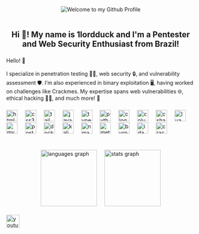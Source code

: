 <div align="center">
  <img src="https://github.com/BrunnerLivio/brunnerlivio/blob/master/images/welcome.png?raw=true" style="max-width: 100%;" alt="Welcome to my Github Profile" />
  <br />
  <br />
</div>
<h2 align="center">Hi 👋! My name is 1lordduck and I'm a Pentester and Web Security Enthusiast from Brazil!</h2>

###

<p align="left">Hello! 👋<br><br>I specialize in penetration testing 🕵️‍♂️, web security 🔒, and vulnerability assessment 🛡️. I’m also experienced in binary exploitation 🖥️, having worked on challenges like Crackmes. My expertise spans web vulnerabilities 🌐, ethical hacking 🧑‍💻, and much more! 🚀</p>

###

<div align="left">
  <img src="https://img.shields.io/badge/HTML5-E34F26?logo=html5&logoColor=white&style=for-the-badge" height="30" alt="html5 logo"  />
  <img width="12" />
  <img src="https://img.shields.io/badge/CSS3-1572B6?logo=css3&logoColor=white&style=for-the-badge" height="30" alt="css3 logo"  />
  <img width="12" />
  <img src="https://img.shields.io/badge/Tailwind CSS-06B6D4?logo=tailwindcss&logoColor=black&style=for-the-badge" height="30" alt="tailwindcss logo"  />
  <img width="12" />
  <img src="https://img.shields.io/badge/JavaScript-F7DF1E?logo=javascript&logoColor=black&style=for-the-badge" height="30" alt="javascript logo"  />
  <img width="12" />
  <img src="https://img.shields.io/badge/TypeScript-3178C6?logo=typescript&logoColor=white&style=for-the-badge" height="30" alt="typescript logo"  />
  <img width="12" />
  <img src="https://img.shields.io/badge/Python-3776AB?logo=python&logoColor=white&style=for-the-badge" height="30" alt="python logo"  />
  <img width="12" />
  <img src="https://img.shields.io/badge/C-A8B9CC?logo=c&logoColor=black&style=for-the-badge" height="30" alt="c logo"  />
  <img width="12" />
  <img src="https://img.shields.io/badge/C++-00599C?logo=cplusplus&logoColor=white&style=for-the-badge" height="30" alt="cplusplus logo"  />
  <img width="12" />
  <img src="https://img.shields.io/badge/C Sharp-239120?logo=csharp&logoColor=white&style=for-the-badge" height="30" alt="csharp logo"  />
  <img width="12" />
  <img src="https://img.shields.io/badge/Lua-2C2D72?logo=lua&logoColor=white&style=for-the-badge" height="30" alt="lua logo"  />
  <img width="12" />
  <img src="https://img.shields.io/badge/MySQL-4479A1?logo=mysql&logoColor=white&style=for-the-badge" height="30" alt="mysql logo"  />
  <img width="12" />
  <img src="https://img.shields.io/badge/PostgreSQL-4169E1?logo=postgresql&logoColor=white&style=for-the-badge" height="30" alt="postgresql logo"  />
  <img width="12" />
  <img src="https://img.shields.io/badge/Docker-2496ED?logo=docker&logoColor=white&style=for-the-badge" height="30" alt="docker logo"  />
  <img width="12" />

  <img src="https://img.shields.io/badge/Kali Linux-557C7A?logo=kali&logoColor=white&style=for-the-badge" height="30" alt="kali linux logo" />
  <img width="12" />
  <img src="https://img.shields.io/badge/Nmap-00B16A?logo=nmap&logoColor=white&style=for-the-badge" height="30" alt="nmap logo" />
  <img width="12" />
  <img src="https://img.shields.io/badge/Metasploit-000000?logo=metasploit&logoColor=white&style=for-the-badge" height="30" alt="metasploit logo" />
  <img width="12" />
  <img src="https://img.shields.io/badge/Burpsuite-8A3D8C?logo=burp&logoColor=white&style=for-the-badge" height="30" alt="burpsuite logo" />
  <img width="12" />
  <img src="https://img.shields.io/badge/IDA%20Pro-6E7DFF?logo=ida&logoColor=white&style=for-the-badge" height="30" alt="ida pro logo" />
  <img width="12" />
  <img src="https://img.shields.io/badge/Crackmes-FF8C00?logo=none&logoColor=white&style=for-the-badge" height="30" alt="crackmes logo" />
</div>

###

<br clear="both">

<div style="display: flex; justify-content: center; gap: 20px; align-items: center;">
  <img src="https://github-readme-stats.vercel.app/api/top-langs?username=1lordduck&locale=en&hide_title=false&layout=compact&card_width=320&langs_count=5&theme=tokyonight&hide_border=true" height="150" alt="languages graph" />
  <img src="http://github-profile-summary-cards.vercel.app/api/cards/stats?username=1lordduck&theme=tokyonight" height="150" alt="stats graph" />
</div>

###

<div align="left">
  <a href="https://www.youtube.com/@Lord_Duck" target="_blank">
    <img src="https://img.shields.io/static/v1?message=Youtube&logo=youtube&label=&color=FF0000&logoColor=white&labelColor=&style=for-the-badge" height="35" alt="youtube logo"  />
  </a>
</div>

###
